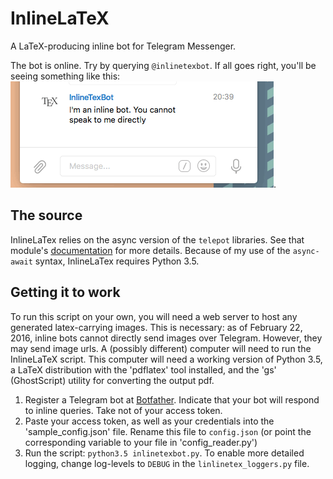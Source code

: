 # InlineLaTeX
A LaTeX-producing inline bot for Telegram Messenger.

The bot is online. Try by querying `@inlinetexbot`.
If all goes right, you'll be seeing something like this: ![](demo.gif).

## The source
InlineLaTex relies on the async version of the `telepot` libraries. See that module's
[documentation](https://github.com/nickoala/telepot) for more details. Because of my use of the `async-await` syntax,
InlineLaTex requires Python 3.5.

## Getting it to work
To run this script on your own, you will need a web server to host any generated latex-carrying images. This is
necessary: as of February 22, 2016, inline bots cannot directly send images over Telegram. However, they may send
image urls. A (possibly different) computer will need to run the InlineLaTeX script. This computer will need a
working version of Python 3.5, a LaTeX distribution with the 'pdflatex' tool installed, and the 'gs' (GhostScript)
utility for converting the output pdf.

1. Register a Telegram bot at [Botfather](https://core.telegram.org/bots). Indicate that your bot will respond to
   inline queries. Take not of your access token.
2. Paste your access token, as well as your credentials into the 'sample_config.json' file. Rename this file to
   `config.json` (or point the corresponding variable to your file in 'config_reader.py')
3. Run the script: `python3.5 inlinetexbot.py`. To enable more detailed logging, change log-levels to `DEBUG` in the
   `linlinetex_loggers.py` file.